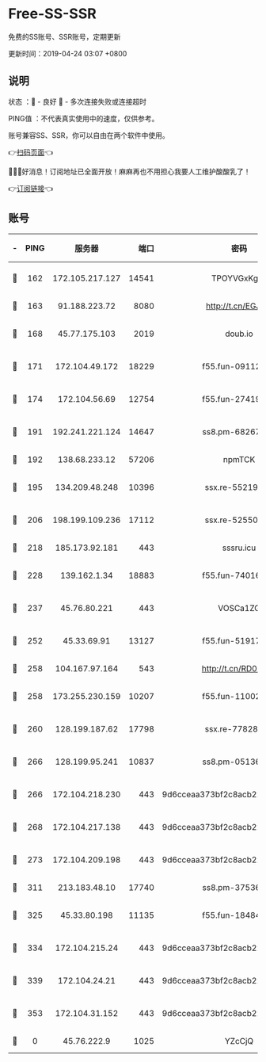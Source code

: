 # Free-SS-SSR

免费的SS账号、SSR账号，定期更新

更新时间：2019-04-24 03:07 +0800

## 说明

状态     ：🙂 - 良好 🙁 - 多次连接失败或连接超时

PING值   ：不代表真实使用中的速度，仅供参考。

账号兼容SS、SSR，你可以自由在两个软件中使用。

👉[扫码页面](https://liesauer.github.io/Free-SS-SSR/)👈

🎉🎉🎉好消息！订阅地址已全面开放！麻麻再也不用担心我要人工维护酸酸乳了！

👉[订阅链接](https://www.liesauer.net/yogurt/subscribe?ACCESS_TOKEN=DAYxR3mMaZAsaqUb)👈

## 账号

|-|PING|服务器|端口|密码|加密方式|区域|
|:----:|:----:|:-----:|-----:|:----:|:----:|:----:|
|🙂|162|172.105.217.127|14541|TPOYVGxKglpi|aes-256-cfb|JP|
|🙂|163|91.188.223.72|8080|http://t.cn/EGJIyrl|rc4-md5|RU|
|🙂|168|45.77.175.103|2019|doub.io|aes-128-ctr|SG|
|🙂|171|172.104.49.172|18229|f55.fun-09112326|aes-256-cfb|SG|
|🙂|174|172.104.56.69|12754|f55.fun-27419947|aes-256-cfb|SG|
|🙂|191|192.241.221.124|14647|ss8.pm-68267286|aes-256-cfb|US|
|🙂|192|138.68.233.12|57206|npmTCK|rc4-md5|US|
|🙂|195|134.209.48.248|10396|ssx.re-55219751|aes-256-cfb|US|
|🙂|206|198.199.109.236|17112|ssx.re-52550724|aes-256-cfb|US|
|🙂|218|185.173.92.181|443|sssru.icu|rc4-md5|RU|
|🙂|228|139.162.1.34|18883|f55.fun-74016666|aes-256-cfb|SG|
|🙂|237|45.76.80.221|443|VOSCa1ZG|aes-256-cfb|DE|
|🙂|252|45.33.69.91|13127|f55.fun-51917148|aes-256-cfb|US|
|🙂|258|104.167.97.164|543|http://t.cn/RD0D7sx|rc4-md5|CA|
|🙂|258|173.255.230.159|10207|f55.fun-11002596|aes-256-cfb|US|
|🙂|260|128.199.187.62|17798|ssx.re-77828825|aes-256-cfb|SG|
|🙂|266|128.199.95.241|10837|ss8.pm-05136377|aes-256-cfb|SG|
|🙂|266|172.104.218.230|443|9d6cceaa373bf2c8acb22e60b6a58be6|aes-256-cfb|US|
|🙂|268|172.104.217.138|443|9d6cceaa373bf2c8acb22e60b6a58be6|aes-256-cfb|US|
|🙂|273|172.104.209.198|443|9d6cceaa373bf2c8acb22e60b6a58be6|aes-256-cfb|US|
|🙂|311|213.183.48.10|17740|ss8.pm-37536605|rc4-md5|RU|
|🙂|325|45.33.80.198|11135|f55.fun-18484831|aes-256-cfb|US|
|🙂|334|172.104.215.24|443|9d6cceaa373bf2c8acb22e60b6a58be6|aes-256-cfb|US|
|🙂|339|172.104.24.21|443|9d6cceaa373bf2c8acb22e60b6a58be6|aes-256-cfb|US|
|🙂|353|172.104.31.152|443|9d6cceaa373bf2c8acb22e60b6a58be6|aes-256-cfb|US|
|🙁|0|45.76.222.9|1025|YZcCjQ|rc4-md5|JP|
